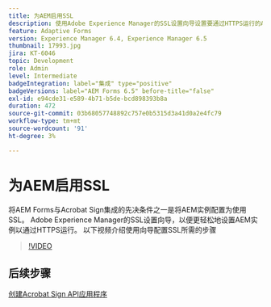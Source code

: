 ```yaml
---
title: 为AEM启用SSL
description: 使用Adobe Experience Manager的SSL设置向导设置要通过HTTPS运行的AEM实例。
feature: Adaptive Forms
version: Experience Manager 6.4, Experience Manager 6.5
thumbnail: 17993.jpg
jira: KT-6046
topic: Development
role: Admin
level: Intermediate
badgeIntegration: label="集成" type="positive"
badgeVersions: label="AEM Forms 6.5" before-title="false"
exl-id: e94cde31-e589-4b71-b5de-bcd898393b8a
duration: 472
source-git-commit: 03b68057748892c757e0b5315d3a41d0a2e4fc79
workflow-type: tm+mt
source-wordcount: '91'
ht-degree: 3%

---
```


# 为AEM启用SSL

将AEM Forms与Acrobat Sign集成的先决条件之一是将AEM实例配置为使用SSL。 Adobe Experience Manager的SSL设置向导，以便更轻松地设置AEM实例以通过HTTPS运行。
以下视频介绍使用向导配置SSL所需的步骤

>[!VIDEO](https://video.tv.adobe.com/v/17993?learn=on)

## 后续步骤

[创建Acrobat Sign API应用程序](./create-adobe-sign-api-application.md)


